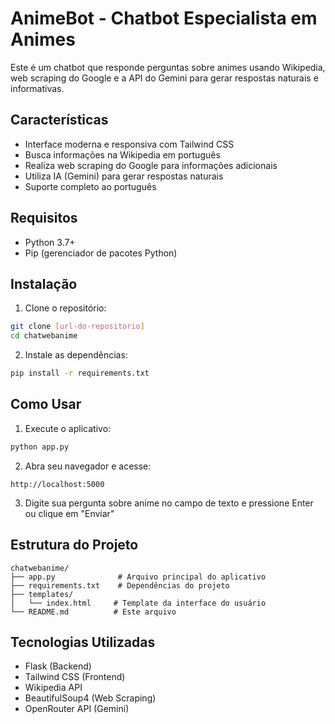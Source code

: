 # AnimeBot - Chatbot Especialista em Animes

Este é um chatbot que responde perguntas sobre animes usando Wikipedia, web scraping do Google e a API do Gemini para gerar respostas naturais e informativas.

## Características

- Interface moderna e responsiva com Tailwind CSS
- Busca informações na Wikipedia em português
- Realiza web scraping do Google para informações adicionais
- Utiliza IA (Gemini) para gerar respostas naturais
- Suporte completo ao português

## Requisitos

- Python 3.7+
- Pip (gerenciador de pacotes Python)

## Instalação

1. Clone o repositório:
```bash
git clone [url-do-repositorio]
cd chatwebanime
```

2. Instale as dependências:
```bash
pip install -r requirements.txt
```

## Como Usar

1. Execute o aplicativo:
```bash
python app.py
```

2. Abra seu navegador e acesse:
```
http://localhost:5000
```

3. Digite sua pergunta sobre anime no campo de texto e pressione Enter ou clique em "Enviar"

## Estrutura do Projeto

```
chatwebanime/
├── app.py              # Arquivo principal do aplicativo
├── requirements.txt    # Dependências do projeto
├── templates/         
│   └── index.html     # Template da interface do usuário
└── README.md          # Este arquivo
```

## Tecnologias Utilizadas

- Flask (Backend)
- Tailwind CSS (Frontend)
- Wikipedia API
- BeautifulSoup4 (Web Scraping)
- OpenRouter API (Gemini) 